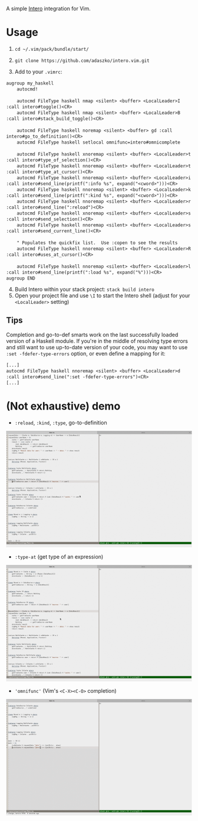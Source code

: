 A simple [Intero](https://github.com/chrisdone/intero) integration for Vim.

# Usage

1) `cd ~/.vim/pack/bundle/start/`

2) `git clone https://github.com/adaszko/intero.vim.git`

3) Add to your `.vimrc`:

```VimL
augroup my_haskell
    autocmd!

    autocmd FileType haskell nmap <silent> <buffer> <LocalLeader>I :call intero#toggle()<CR>
    autocmd FileType haskell nmap <silent> <buffer> <LocalLeader>B :call intero#stack_build_toggle()<CR>

    autocmd FileType haskell noremap <silent> <buffer> gd :call intero#go_to_definition()<CR>
    autocmd FileType haskell setlocal omnifunc=intero#omnicomplete

    autocmd FileType haskell xnoremap <silent> <buffer> <LocalLeader>t :call intero#type_of_selection()<CR>
    autocmd FileType haskell nnoremap <silent> <buffer> <LocalLeader>t :call intero#type_at_cursor()<CR>
    autocmd FileType haskell nnoremap <silent> <buffer> <LocalLeader>i :call intero#send_line(printf(":info %s", expand("<cword>")))<CR>
    autocmd FileType haskell nnoremap <silent> <buffer> <LocalLeader>k :call intero#send_line(printf(":kind %s", expand("<cword>")))<CR>
    autocmd FileType haskell nnoremap <silent> <buffer> <LocalLeader>r :call intero#send_line(":reload")<CR>
    autocmd FileType haskell xnoremap <silent> <buffer> <LocalLeader>s :call intero#send_selection()<CR>
    autocmd FileType haskell nnoremap <silent> <buffer> <LocalLeader>s :call intero#send_current_line()<CR>

    " Populates the quickfix list.  Use :copen to see the results
    autocmd FileType haskell nnoremap <silent> <buffer> <LocalLeader>R :call intero#uses_at_cursor()<CR>

    autocmd FileType haskell nnoremap <silent> <buffer> <LocalLeader>l :call intero#send_line(printf(":load %s", expand("%")))<CR>
augroup END
```

4) Build Intero within your stack project: `stack build intero`
5) Open your project file and use `\I` to start the Intero shell (adjust for
   your `<LocalLeader>` setting)


## Tips

Completion and go-to-def smarts work on the last successfully loaded version
of a Haskell module.  If you're in the middle of resolving type errors and
still want to use up-to-date version of your code, you may want to use `:set
-fdefer-type-errors` option, or even define a mapping for it:


```VimL
[...]
autocmd FileType haskell nnoremap <silent> <buffer> <LocalLeader>d :call intero#send_line(":set -fdefer-type-errors")<CR>
[...]
```

# (Not exhaustive) demo

 * `:reload`, `:kind`, `:type`, go-to-definition

![](gifs/various.gif)

 * `:type-at` (get type of an expression)

![](gifs/type-at.gif)

 * `'omnifunc'` (Vim's `<C-X><C-O>` completion)

![](gifs/omnicompletion.gif)

